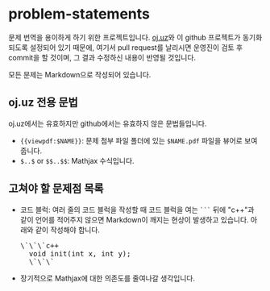 # problem-statements

문제 번역을 용이하게 하기 위한 프로젝트입니다. [oj.uz](https://oj.uz)와 이 github 프로젝트가 동기화되도록 설정되어 있기 때문에, 여기서 pull request를 날리시면 운영진이 검토 후 commit을 할 것이며, 그 결과 수정하신 내용이 반영될 것입니다. 

모든 문제는 Markdown으로 작성되어 있습니다.

## oj.uz 전용 문법

oj.uz에서는 유효하지만 github에서는 유효하지 않은 문법들입니다.

* `{{viewpdf:$NAME}}`: 문제 첨부 파일 폴더에 있는 `$NAME.pdf` 파일을 뷰어로 보여줍니다.
* `$..$` or `$$..$$`: Mathjax 수식입니다.

## 고쳐야 할 문제점 목록

* 코드 블럭: 여러 줄의 코드 블럭을 작성할 때 코드 블럭을 여는 <code>\`\`\`</code> 뒤에 "c++"과 같이 언어를 적어주지 않으면 Markdown이 깨지는 현상이 발생하고 있습니다. 아래와 같이 작성해야 합니다.
	<pre>\`\`\`c++
	void init(int x, int y);
	\`\`\`</pre>
* 장기적으로 Mathjax에 대한 의존도를 줄여나갈 생각입니다.
